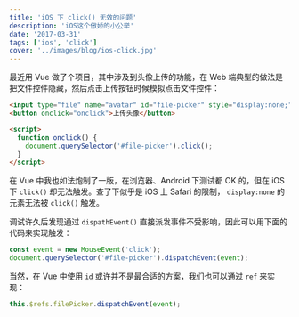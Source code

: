 ```yaml
---
title: 'iOS 下 click() 无效的问题'
description: 'iOS这个傲娇的小公举'
date: '2017-03-31'
tags: ['ios', 'click']
cover: '../images/blog/ios-click.jpg'
---
```


最近用 Vue 做了个项目，其中涉及到头像上传的功能，在 Web 端典型的做法是把文件控件隐藏，然后点击上传按钮时候模拟点击文件控件：

```html
<input type="file" name="avatar" id="file-picker" style="display:none;">
<button onclick="onclick">上传头像</button>

<script>
  function onclick() {
    document.querySelector('#file-picker').click();
  }
</script>
```

在 Vue 中我也如法炮制了一版，在浏览器、Android 下测试都 OK 的，但在 iOS 下 `click()` 却无法触发。查了下似乎是 iOS 上 Safari 的限制， `display:none` 的元素无法被 `click()` 触发。

调试许久后发现通过 `dispathEvent()` 直接派发事件不受影响，因此可以用下面的代码来实现触发：

```javascript
const event = new MouseEvent('click');
document.querySelector('#file-picker').dispatchEvent(event);
```

当然，在 Vue 中使用 `id` 或许并不是最合适的方案，我们也可以通过 `ref` 来实现：

```javascript
this.$refs.filePicker.dispatchEvent(event);
```